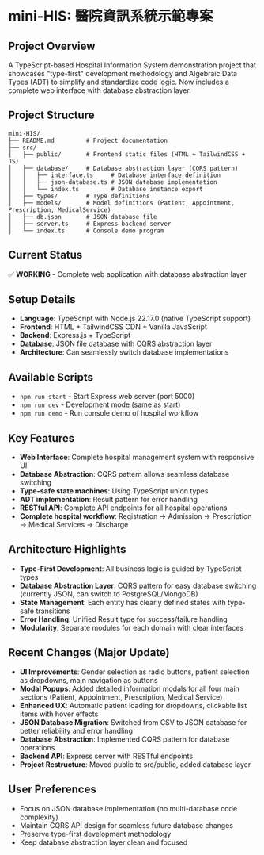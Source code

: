 # mini-HIS: 醫院資訊系統示範專案

## Project Overview
A TypeScript-based Hospital Information System demonstration project that showcases "type-first" development methodology and Algebraic Data Types (ADT) to simplify and standardize code logic. Now includes a complete web interface with database abstraction layer.

## Project Structure
```
mini-HIS/
├── README.md         # Project documentation
├── src/
│   ├── public/       # Frontend static files (HTML + TailwindCSS + JS)
│   ├── database/     # Database abstraction layer (CQRS pattern)
│   │   ├── interface.ts     # Database interface definition
│   │   ├── json-database.ts # JSON database implementation
│   │   └── index.ts         # Database instance export
│   ├── types/        # Type definitions
│   ├── models/       # Model definitions (Patient, Appointment, Prescription, MedicalService)
│   ├── db.json       # JSON database file
│   ├── server.ts     # Express backend server
│   └── index.ts      # Console demo program
```

## Current Status
✅ **WORKING** - Complete web application with database abstraction layer

## Setup Details
- **Language**: TypeScript with Node.js 22.17.0 (native TypeScript support)
- **Frontend**: HTML + TailwindCSS CDN + Vanilla JavaScript
- **Backend**: Express.js + TypeScript
- **Database**: JSON file database with CQRS abstraction layer
- **Architecture**: Can seamlessly switch database implementations

## Available Scripts
- `npm run start` - Start Express web server (port 5000)
- `npm run dev` - Development mode (same as start)
- `npm run demo` - Run console demo of hospital workflow

## Key Features
- **Web Interface**: Complete hospital management system with responsive UI
- **Database Abstraction**: CQRS pattern allows seamless database switching
- **Type-safe state machines**: Using TypeScript union types
- **ADT implementation**: Result<T> pattern for error handling
- **RESTful API**: Complete API endpoints for all hospital operations
- **Complete hospital workflow**: Registration → Admission → Prescription → Medical Services → Discharge

## Architecture Highlights
- **Type-First Development**: All business logic is guided by TypeScript types
- **Database Abstraction Layer**: CQRS pattern for easy database switching (currently JSON, can switch to PostgreSQL/MongoDB)
- **State Management**: Each entity has clearly defined states with type-safe transitions
- **Error Handling**: Unified Result<T> type for success/failure handling
- **Modularity**: Separate modules for each domain with clear interfaces

## Recent Changes (Major Update)
- **UI Improvements**: Gender selection as radio buttons, patient selection as dropdowns, main navigation as buttons  
- **Modal Popups**: Added detailed information modals for all four main sections (Patient, Appointment, Prescription, Medical Service)
- **Enhanced UX**: Automatic patient loading for dropdowns, clickable list items with hover effects
- **JSON Database Migration**: Switched from CSV to JSON database for better reliability and error handling
- **Database Abstraction**: Implemented CQRS pattern for database operations
- **Backend API**: Express server with RESTful endpoints
- **Project Restructure**: Moved public to src/public, added database layer

## User Preferences
- Focus on JSON database implementation (no multi-database code complexity)
- Maintain CQRS API design for seamless future database changes
- Preserve type-first development methodology
- Keep database abstraction layer clean and focused
